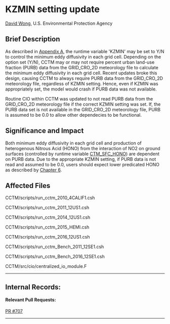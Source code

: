 # KZMIN setting update

[David Wong](mailto:wong.david-c@epa.gov), U.S. Environmental Protection Agency

## Brief Description
As described in [Appendix A](../Users_Guide/Appendix/CMAQ_UG_appendixA_model_options.md#science-options), the runtime variable 'KZMIN' may be set to Y/N to control the minimum eddy diffusivity in each grid cell. Depending on the option set (Y/N), CCTM may or may not require percent urban land-use fraction (PURB) data from the GRID_CRO_2D meteorology file to calculate the minimum eddy diffusivity in each grid cell. Recent updates broke this design, causing CCTM to always require PURB data from the GRID_CRO_2D meteorology file, regardless of KZMIN setting. Hence, even if KZMIN was appropriately set, the model would crash if PURB data was not available. 

Routine CIO within CCTM was updated to not read PURB data from the GRID_CRO_2D meteorology file if the correct KZMIN setting was set. If, the PURB data set is not available in the GRID_CRO_2D meteorology file, PURB is assumed to be 0.0 to allow other dependecies to be functional. 

## Significance and Impact  
Both minimum eddy diffusivity in each grid cell and production of heterogenous Nitrous Acid (HONO) from the interaction of NO2 on ground surfaces (controlled by runtime variable [CTM_SFC_HONO](../Users_Guide/CMAQ_UG_ch06_model_configuration_options.md#6104-nitrous-acid-hono)) are dependent on PURB data. Due to the appropriate KZMIN setting, if PURB data is not read and assumed to be 0.0, users should expect lower predicated HONO as described by [Chapter 6](../Users_Guide/CMAQ_UG_ch06_model_configuration_options.md#6104-nitrous-acid-hono).

## Affected Files
CCTM/scripts/run_cctm_2010_4CALIF1.csh

CCTM/scripts/run_cctm_2011_12US1.csh

CCTM/scripts/run_cctm_2014_12US1.csh

CCTM/scripts/run_cctm_2015_HEMI.csh

CCTM/scripts/run_cctm_2016_12US1.csh

CCTM/scripts/run_cctm_Bench_2011_12SE1.csh

CCTM/scripts/run_cctm_Bench_2016_12SE1.csh

CCTM/src/cio/centralized_io_module.F

-----
## Internal Records:
#### Relevant Pull Requests:
[PR #707](https://github.com/USEPA/CMAQ_Dev/pull/707)

-----
